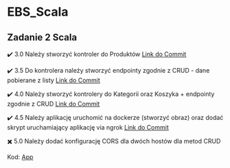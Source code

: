 # EBS_Scala

## Zadanie 2 Scala

:heavy_check_mark: 3.0 Należy stworzyć kontroler do Produktów [Link do Commit](https://github.com/ChristianCitterio/EBS_scala/commit/8171cbd99865fc01376f29051fd3fe32ad56866c)

:heavy_check_mark: 3.5 Do kontrolera należy stworzyć endpointy zgodnie z CRUD - dane pobierane z listy [Link do Commit](https://github.com/ChristianCitterio/EBS_scala/commit/8171cbd99865fc01376f29051fd3fe32ad56866c)

:heavy_check_mark: 4.0 Należy stworzyć kontrolery do Kategorii oraz Koszyka + endpointy zgodnie z CRUD [Link do Commit](https://github.com/ChristianCitterio/EBS_scala/commit/81468febd1b88f943faac60a95464dae7ce50739)

:heavy_check_mark: 4.5 Należy aplikację uruchomić na dockerze (stworzyć obraz) oraz dodać skrypt uruchamiający aplikację via ngrok [Link do Commit](https://github.com/ChristianCitterio/EBS_scala/commit/db02edaabfe8e54e181e0b81461888775f2950b3
)

:heavy_multiplication_x: 5.0 Należy dodać konfigurację CORS dla dwóch hostów dla metod CRUD

Kod: [App](https://github.com/ChristianCitterio/EBS_scala/tree/Add-project/app)
